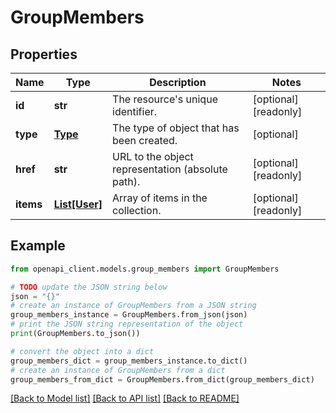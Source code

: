 # GroupMembers


## Properties

Name | Type | Description | Notes
------------ | ------------- | ------------- | -------------
**id** | **str** | The resource&#39;s unique identifier. | [optional] [readonly] 
**type** | [**Type**](Type.md) | The type of object that has been created. | [optional] 
**href** | **str** | URL to the object representation (absolute path). | [optional] [readonly] 
**items** | [**List[User]**](User.md) | Array of items in the collection. | [optional] [readonly] 

## Example

```python
from openapi_client.models.group_members import GroupMembers

# TODO update the JSON string below
json = "{}"
# create an instance of GroupMembers from a JSON string
group_members_instance = GroupMembers.from_json(json)
# print the JSON string representation of the object
print(GroupMembers.to_json())

# convert the object into a dict
group_members_dict = group_members_instance.to_dict()
# create an instance of GroupMembers from a dict
group_members_from_dict = GroupMembers.from_dict(group_members_dict)
```
[[Back to Model list]](../README.md#documentation-for-models) [[Back to API list]](../README.md#documentation-for-api-endpoints) [[Back to README]](../README.md)


